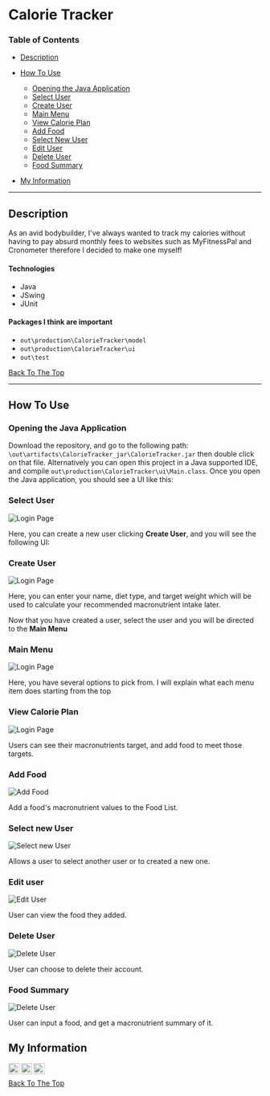 # Calorie Tracker

### Table of Contents

- [Description](#description)
- [How To Use](#how-to-use)
    - [Opening the Java Application](#Opening-the-Java-Application)
    - [Select User](#Select-User)
    - [Create User](#Create-User)
    - [Main Menu](#Main-Menu)
    - [View Calorie Plan](#View-Calorie-Plan)
    - [Add Food](#Add-Food)
    - [Select New User](#Select-New-User)
    - [Edit User](#Edit-User)
    - [Delete User](#Delete-User)
    - [Food Summary](#Food-Summary)


- [My Information](#My-Information)

---

## Description

As an avid bodybuilder, I've always wanted to track my calories without having to pay absurd monthly fees to websites such as MyFitnessPal and Cronometer therefore I decided to make one myself!  

#### Technologies

- Java
- JSwing
- JUnit

#### Packages I think are important

- `out\production\CalorieTracker\model`
- `out\production\CalorieTracker\ui`
- `out\test`

[Back To The Top](#4Hour-Fruit-Shop-Website-Coding-Challenge)

---
## How To Use

### Opening the Java Application

Download the repository, and go to the following path: `\out\artifacts\CalorieTracker_jar\CalorieTracker.jar` then double click on that file. Alternatively you can open this project in a Java supported IDE, and compile `out\production\CalorieTracker\ui\Main.class`. Once you open the Java application, you should see a UI like this:

### Select User 

![Login Page](data/images/SelectUser.PNG)

Here, you can create a new user clicking **Create User**, and you will see the following UI: 

### Create User

![Login Page](data/images/CreateUser.PNG)

Here, you can enter your name, diet type, and target weight which will be used to calculate your recommended macronutrient intake later. 

Now that you have created a user, select the user and you will be directed to the **Main Menu** 

### Main Menu

![Login Page](data/images/MainMenu.PNG)

Here, you have several options to pick from. I will explain what each menu item does starting from the top

### View Calorie Plan
![Login Page](data/images/CaloriePlan.PNG)

Users can see their macronutrients target, and add food to meet those targets. 

### Add Food

![Add Food](data/images/AddFood.PNG)

Add a food's macronutrient values to the Food List. 

### Select new User

![Select new User](data/images/SelectNewUser.PNG)

Allows a user to select another user or to created a new one. 

### Edit user

![Edit User](data/images/FoodList.PNG)

User can view the food they added. 

### Delete User

![Delete User](data/images/DeleteUser.PNG)

User can choose to delete their account. 

### Food Summary

![Delete User](data/images/FoodSummary.PNG)

User can input a food, and get a macronutrient summary of it.









## My Information
[<img align="left" alt="corbynkwan" width="22px" src="https://raw.githubusercontent.com/iconic/open-iconic/master/svg/globe.svg" />](https://www.corbynkwan.com)
[<img align="left" alt="corbynkwan | LinkedIn" width="22px" src="https://cdn.jsdelivr.net/npm/simple-icons@v3/icons/linkedin.svg" />](https://www.linkedin.com/in/corbyn-kwan)
[<img align="left" alt="corbynkwan | Github" width="22px" src="https://cdn.jsdelivr.net/npm/simple-icons@v3/icons/github.svg" />](https://github.com/corbynkwan)




<br>

[Back To The Top](#4Hour-Fruit-Shop-Website-Coding-Challenge)
